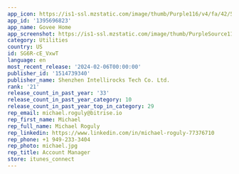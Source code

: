 ```yaml
---
app_icon: https://is1-ssl.mzstatic.com/image/thumb/Purple116/v4/fa/42/56/fa4256ac-97ba-1256-542e-86a73e6a3a88/AppIcon-0-0-1x_U007emarketing-0-5-0-85-220.png/1024x1024bb.png
app_id: '1395696823'
app_name: Govee Home
app_screenshot: https://is1-ssl.mzstatic.com/image/thumb/PurpleSource116/v4/b9/66/e9/b966e981-57cf-e614-dfd7-7fb72a2886c7/b77037ce-4805-489d-bcbb-af4dd4d216fc_goveehome_apple_X_01.png/1242x2688bb.png
category: Utilities
country: US
id: SG6R-cE_VxwT
language: en
most_recent_release: '2024-02-06T00:00:00'
publisher_id: '1514739340'
publisher_name: Shenzhen Intellirocks Tech Co. Ltd.
rank: '21'
release_count_in_past_year: '33'
release_count_in_past_year_category: 10
release_count_in_past_year_top_in_category: 29
rep_email: michael.roguly@bitrise.io
rep_first_name: Michael
rep_full_name: Michael Roguly
rep_linkedin: https://www.linkedin.com/in/michael-roguly-77376710
rep_phone: +1 949-233-3404
rep_photo: michael.jpg
rep_title: Account Manager
store: itunes_connect
---
```

